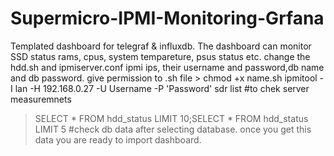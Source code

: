 # Supermicro-IPMI-Monitoring-Grfana
Templated dashboard for telegraf &amp; influxdb.
The dashboard can monitor SSD status rams, cpus, system tempareture, psus status etc.
change the hdd.sh and ipmiserver.conf ipmi ips, their username and password,db name and db password.
give permission to .sh file > chmod +x name.sh
ipmitool -I lan -H 192.168.0.27 -U Username -P 'Password' sdr list #to chek server measuremnets
> SELECT * FROM hdd_status LIMIT 10;SELECT * FROM hdd_status LIMIT 5 #check db data after selecting database.
once you get this data you are ready to import dashboard.
